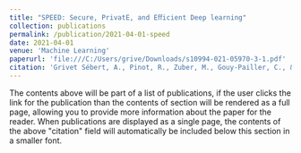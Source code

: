 ```yaml
---
title: "SPEED: Secure, PrivatE, and Eﬀicient Deep learning"
collection: publications
permalink: /publication/2021-04-01-speed
date: 2021-04-01
venue: 'Machine Learning'
paperurl: 'file:///C:/Users/grive/Downloads/s10994-021-05970-3-1.pdf'
citation: 'Grivet Sébert, A., Pinot, R., Zuber, M., Gouy-Pailler, C., & Sirdey, R. (2021). SPEED: secure, PrivatE, and efficient deep learning. Machine Learning, 110(4), 675-694.'
---
```


The contents above will be part of a list of publications, if the user clicks the link for the publication than the contents of section will be rendered as a full page, allowing you to provide more information about the paper for the reader. When publications are displayed as a single page, the contents of the above "citation" field will automatically be included below this section in a smaller font.
